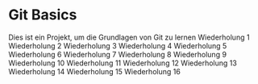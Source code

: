 # Git Basics
Dies ist ein Projekt, um die Grundlagen von Git zu lernen
Wiederholung 1
Wiederholung 2
Wiederholung 3
Wiederholung 4
Wiederholung 5
Wiederholung 6
Wiederholung 7
Wiederholung 8
Wiederholung 9
Wiederholung 10
Wiederholung 11
Wiederholung 12
Wiederholung 13
Wiederholung 14
Wiederholung 15
Wiederholung 16
